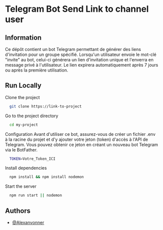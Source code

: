 
# Telegram Bot Send Link to channel user


## Information

Ce dépôt contient un bot Telegram permettant de générer des liens d'invitation pour un groupe spécifié. Lorsqu'un utilisateur envoie le mot-clé "invite" au bot, celui-ci générera un lien d'invitation unique et l'enverra en message privé à l'utilisateur. Le lien expirera automatiquement après 7 jours ou après la première utilisation.



## Run Locally


Clone the project



```bash
  git clone https://link-to-project
```

Go to the project directory

```bash
  cd my-project
```

Configuration
Avant d'utiliser ce bot, assurez-vous de créer un fichier .env à la racine du projet et d'y ajouter votre jeton (token) d'accès à l'API de Telegram. Vous pouvez obtenir ce jeton en créant un nouveau bot Telegram via le BotFather.
```bash
  TOKEN=Votre_Token_ICI
```


Install dependencies

```bash
  npm install && npm install nodemon
```

Start the server

```bash
  npm run start || nodemon
```


## Authors

- [@Alexanvonner](https://github.com/Alexanvonner/)

